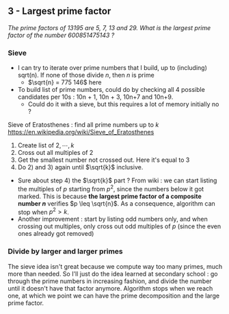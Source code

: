 ## 3 - Largest prime factor
_The prime factors of 13195 are 5, 7, 13 and 29.
What is the largest prime factor of the number 600851475143 ?_

### Sieve
- I can try to iterate over prime numbers that I build, up to (including) sqrt(n). If none of those divide $n$, then $n$ is prime
	- $\sqrt{n} = 775 146$ here
- To build list of prime numbers, could do by checking all 4 possible candidates per 10s : 10n + 1, 10n + 3, 10n+7 and 10n+9.
	- Could do it with a sieve, but this requires a lot of memory initially no ?

Sieve of Eratosthenes : find all prime numbers up to $k$
https://en.wikipedia.org/wiki/Sieve_of_Eratosthenes
1) Create list of $2, \cdots, k$
2) Cross out all multiples of 2
3) Get the smallest number not crossed out. Here it's equal to 3
4) Do 2) and 3) again until $\sqrt{k}$ inclusive.

- Sure about step 4) the $\sqrt{k}$ part ?
From wiki : we can start listing the multiples of $p$ starting from $p^2$, since the numbers below it got marked. This is because **the largest prime factor of a composite number $n$** verifies $p \leq \sqrt{n}$.
As a consequence, algorithm can stop when $p^2 > k$.
- Another improvement : start by listing odd numbers only, and when crossing out multiples, only cross out odd multiples of $p$ (since the even ones already got removed)

### Divide by larger and larger primes
The sieve idea isn't great because we compute way too many primes, much more than needed.
So I'll just do the idea learned at secondary school : go through the prime numbers in increasing fashion, and divide the number until it doesn't have that factor anymore.
Algorithm stops when we reach one, at which we point we can have the prime decomposition and the large prime factor.
